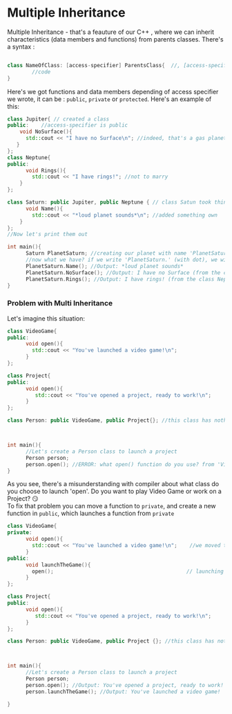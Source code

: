 # Multiple Inheritance
Multiple Inheritance - that's a feauture of our C++ , where we can inherit characteristics (data members and functions) from parents classes. There's a syntax :
```c++

class NameOfClass: [access-specifier] ParentsClass{  //, [access-specifier] ParentsClass2 , you can add more than one parents class
        //code
}
```
Here's we got functions and data members depending of access specifier we wrote, it can be : ```public```, ```private``` or ```protected```. Here's an example of this:
```c++
class Jupiter{ // created a class
public:    //access-specifier is public
    void NoSurface(){
      std::cout << "I have no Surface\n"; //indeed, that's a gas planet
   }
};
class Neptune{
public:
      void Rings(){
        std::cout << "I have rings!"; //not to marry 
    }
};

class Saturn: public Jupiter, public Neptune { // class Satun took things(functions in our example) from public Jupiter and Nepture
      void Name(){
        std::cout << "*loud planet sounds*\n"; //added something own 
    }
};
//Now let's print them out

int main(){
      Saturn PlanetSaturn; //creating our planet with name 'PlanetSaturn'
      //now what we have? if we write 'PlanetSaturn.' (with dot), we will see that we can use functions Rings() and NoSurface(), from our parents
      PlanetSaturn.Name(); //Output: *loud planet sounds*
      PlanetSaturn.NoSurface(); //Output: I have no Surface (from the class Jupiter)
      PlanetSaturn.Rings(); //Output: I have rings! (from the class Nepture) 
}
```
### Problem with Multi Inheritance
Let's imagine this situation:
```c++
class VideoGame{
public:
      void open(){
        std::cout << "You've launched a video game!\n";
      }
};

class Project{
public:
      void open(){
         std::cout << "You've opened a project, ready to work!\n";
      }
};

class Person: public VideoGame, public Project{}; //this class has nothing own



int main(){
      //Let's create a Person class to launch a project
      Person person;
      person.open(); //ERROR: what open() function do you use? from 'VideoGame' class or 'Project'?
}
```
As you see, there's a misunderstanding with compiler about what class do you choose to launch 'open'. Do you want to play Video Game or work on a Project? 😏
<br>To fix that problem you can move a function to ```private```, and create a new function in ```public```, which launches a function from ```private``` </br>
```c++
class VideoGame{
private:
      void open(){
        std::cout << "You've launched a video game!\n";    //we moved this function to private
      }
public:
      void launchTheGame(){
        open();                                           // launching open() function from private
      }
};

class Project{
public:
      void open(){
         std::cout << "You've opened a project, ready to work!\n";
      }
};

class Person: public VideoGame, public Project {}; //this class has nothing own



int main(){
      //Let's create a Person class to launch a project
      Person person;
      person.open(); //Output: You've opened a project, ready to work!
      person.launchTheGame(); //Output: You've launched a video game!

}
```
